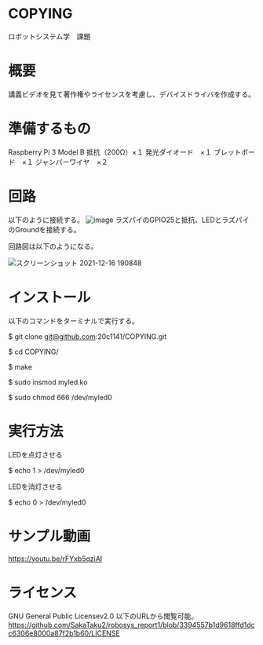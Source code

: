 # COPYING
ロボットシステム学　課題

# 概要
講義ビデオを見て著作権やライセンスを考慮し、デバイスドライバを作成する。

# 準備するもの
Raspberry Pi 3 Model B
抵抗（200Ω）×１
発光ダイオード　×１
ブレットボード　×１
ジャンパーワイヤ　×２

# 回路
以下のように接続する。
![image](https://user-images.githubusercontent.com/67887230/146323253-d0888f15-a497-4c7d-9b49-b461fd9e7498.png)
ラズパイのGPIO25と抵抗、LEDとラズパイのGroundを接続する。

回路図は以下のようになる。

![スクリーンショット 2021-12-16 190848](https://user-images.githubusercontent.com/67887230/146351771-d644fe15-d6be-4559-a69b-0cdc157f06d8.png)



# インストール
以下のコマンドをターミナルで実行する。

$ git clone git@github.com:20c1141/COPYING.git

$ cd COPYING/

$ make

$ sudo insmod myled.ko

$ sudo chmod 666 /dev/myled0

# 実行方法
LEDを点灯させる

$ echo 1 > /dev/myled0

LEDを消灯させる

$ echo 0 > /dev/myled0

# サンプル動画
https://youtu.be/rFYxb5qziAI

# ライセンス
GNU General Public Licensev2.0
以下のURLから閲覧可能。
https://github.com/SakaTaku2/robosys_report1/blob/3394557b1d9618ffd1dcc6306e8000a87f2b1b60/LICENSE


